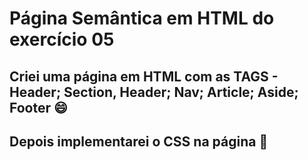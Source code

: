 # Página Semântica em HTML do exercício 05
## Criei uma página em HTML com as TAGS - Header; Section, Header; Nav; Article; Aside; Footer :smile:

## Depois implementarei o CSS na página :rocket:
